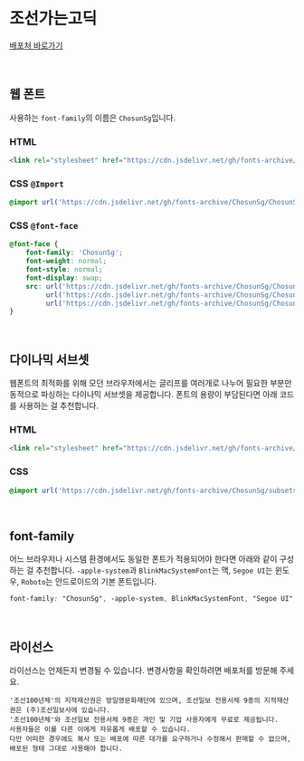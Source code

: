 # 조선가는고딕

[배포처 바로가기](https://event.chosun.com/100/100font.html)

&nbsp;

## 웹 폰트

사용하는 `font-family`의 이름은 `ChosunSg`입니다.

### HTML

```html
<link rel="stylesheet" href="https://cdn.jsdelivr.net/gh/fonts-archive/ChosunSg/ChosunSg.css" type="text/css"/>
```

### CSS `@Import`

```css
@import url('https://cdn.jsdelivr.net/gh/fonts-archive/ChosunSg/ChosunSg.css');
```

### CSS `@font-face`

```css
@font-face {
    font-family: 'ChosunSg';
    font-weight: normal;
    font-style: normal;
    font-display: swap;
    src: url('https://cdn.jsdelivr.net/gh/fonts-archive/ChosunSg/ChosunSg.woff2') format('woff2'),
         url('https://cdn.jsdelivr.net/gh/fonts-archive/ChosunSg/ChosunSg.woff') format('woff'),
         url('https://cdn.jsdelivr.net/gh/fonts-archive/ChosunSg/ChosunSg.ttf') format('truetype');
}
```

&nbsp;

## 다이나믹 서브셋

웹폰트의 최적화를 위해 모던 브라우저에서는 글리프를 여러개로 나누어 필요한 부분만 동적으로 파싱하는 다이나믹 서브셋을 제공합니다. 폰트의 용량이 부담된다면 아래 코드를 사용하는 걸 추천합니다.

### HTML

```html
<link rel="stylesheet" href="https://cdn.jsdelivr.net/gh/fonts-archive/ChosunSg/subsets/ChosunSg-dynamic-subset.css" type="text/css"/>
```

### CSS

```css
@import url('https://cdn.jsdelivr.net/gh/fonts-archive/ChosunSg/subsets/ChosunSg-dynamic-subset.css');
```

&nbsp;

## font-family

어느 브라우저나 시스템 환경에서도 동일한 폰트가 적용되어야 한다면 아래와 같이 구성하는 걸 추천합니다. `-apple-system`과 `BlinkMacSystemFont`는 맥, `Segoe UI`는 윈도우, `Roboto`는 안드로이드의 기본 폰트입니다.


```css
font-family: "ChosunSg", -apple-system, BlinkMacSystemFont, "Segoe UI", Roboto, Oxygen, Ubuntu, Cantarell, "Open Sans", "Helvetica Neue", sans-serif;
```

&nbsp;

## 라이선스

라이선스는 언제든지 변경될 수 있습니다. 변경사항을 확인하려면 배포처를 방문해 주세요.

```
'조선100년체'의 지적재산권은 방일영문화재단에 있으며, 조선일보 전용서체 9종의 지적재산권은 (주)조선일보사에 있습니다. 
'조선100년체'와 조선일보 전용서체 9종은 개인 및 기업 사용자에게 무료로 제공됩니다. 
사용자들은 이를 다른 이에게 자유롭게 배포할 수 있습니다. 
다만 어떠한 경우에도 복사 또는 배포에 따른 대가를 요구하거나 수정해서 판매할 수 없으며, 배포된 형태 그대로 사용해야 합니다.
```
